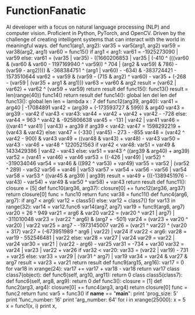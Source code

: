 # FunctionFanatic
AI developer with a focus on natural language processing (NLP) and computer vision. Proficient in Python, PyTorch, and OpenCV. Driven by the challenge of creating intelligent systems that can interact with the world in meaningful ways.
def func1(arg1, arg2):
    var35 = var5(arg1, arg2)
    var59 = var38(arg2, arg1)
    var60 = func15()
    if arg1 < arg1:
        var61 = -1925273090 | var59
    else:
        var61 = (var35 | var35) - ((1660206853 | var35 | (-410 ^ (((var60 & (var60 & var60 - 1197169940 ^ var59)) ^ 704 | (arg2 & var59) & 786) - (var59 - arg2)))) & -368384751 ^ (arg1 | var60) - -634) & -383724421 - 1573510644
    var62 = var59 & (var59 - (715 & arg2) ^ var60) - var35 + (-268 - (var59 | (var35 + arg1 & arg1)))
    var63 = var60 & arg2
    result = (var62 | var62) + var62 ^ (var59 + var59)
    return result
def func15():
    func13()
    result = len(range(40))
    func14()
    return result
def func14():
    global len
    del len
def func13():
    global len
    len = lambda x : 7
def func12(arg39, arg40):
    var41 = arg40 | -17084891
    var42 = (arg39 + (-173593727 & 599)) & arg40
    var43 = arg39 - var42
    if var43 < var43:
        var44 = var42 + var42 + var42 - -728
    else:
        var44 = 963 ^ var42 & -925806638
    var45 = -131 | var42 | var41
    var46 = ((var41 ^ var41) | var43) + arg39
    if arg39 < var42:
        var47 = 1598292219 + (var43 & var42)
    else:
        var47 = (-330 | var45) - 273 - -855
    var48 = (var42 ^ var42 - 900) & var43
    var49 = ((var48 & var43) + var48) - var43
    var50 = var43 - var46 + var48 ^ 1220521563
    if var42 < var48:
        var51 = var49 & 1433429386 | var42 - var43
    else:
        var51 = var43 ^ ((arg39 & arg40) + arg39)
    var52 = (var41 + var46) + var46
    var53 = ((-426 | var49) | var52) ^ -319034046
    var54 = var46 & ((992 ^ var53) + var49)
    var55 = var52 | (var52 ^ 289) - var52
    var56 = var46 | var53
    var57 = var54 + var56 - var56 | var54
    var58 = var53 ^ ((var45 & arg39) | arg39)
    result = var49 + (((-1389451976 - var43) - var54) + var49 & var50 ^ var58) + var43
    return result
def func11():
    closure = [5]
    def func10(arg36, arg37):
        closure[0] += func12(arg36, arg37)
        return closure[0]
    func = func10
    return func
var38 = func11()
def func4(arg6, arg7):
    if arg7 < arg6:
        var12 = class5()
    else:
        var12 = class7()
    for var13 in range(32):
        var14 = var12.func6
        var14(arg7, arg7)
    var19 = func9(arg6, arg7)
    var20 = 26 ^ 949
    var21 = arg6 & var20
    var22 = (var20 ^ var21 | arg7) | -311010048
    var23 = (var22 ^ arg6) & (arg7 + -501)
    var24 = (var23 + var20 ^ var20) | var22
    var25 = arg7 - -1973145007
    var26 = (var21 ^ var22) ^ (var20 + 317)
    var27 = (-673951989 ^ arg6 | var22) | var24
    if var22 < arg6:
        var28 = var19 - 552546481 | var22
    else:
        var28 = var27 | var24
    var29 = var22 | var24
    var30 = var21 | (var22 - arg6) - var25
    var31 = -734 + var30
    var32 = var24 | var23 | var22 + var26
    if var32 < var20:
        var33 = (var22 | var19) - 731 + var25
    else:
        var33 = var29 | (var31 ^ arg7) | var19
    var34 = var24 & var27 & arg7
    result = var23 + var21
    return result
def func9(arg15, arg16):
    var17 = 0
    for var18 in xrange(24):
        var17 += var17 + var18 - var18
    return var17
class class7(object):
    def func6(self, arg10, arg11):
        return 0
class class5(class7):
    def func6(self, arg8, arg9):
        return 0
def func3():
    closure = [1]
    def func2(arg3, arg4):
        closure[0] += func4(arg3, arg4)
        return closure[0]
    func = func2
    return func
var5 = func3()
if __name__ == "__main__":
    print 'prog_size: 5'
    print 'func_number: 16'
    print 'arg_number: 64'
    for i in xrange(25000):
        x = 5
        x = func1(x, i)
        print x,
